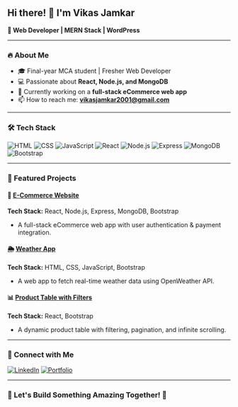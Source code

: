 ## Hi there! 👋 I'm Vikas Jamkar 
**🚀 Web Developer | MERN Stack | WordPress**

---

### 🔥 About Me
- 🎓 Final-year MCA student | Fresher Web Developer
- 💻 Passionate about **React, Node.js, and MongoDB**
- 🚀 Currently working on a **full-stack eCommerce web app**
- 📫 How to reach me: **vikasjamkar2001@gmail.com**

---

### 🛠 Tech Stack

![HTML](https://img.shields.io/badge/HTML-E34F26?style=for-the-badge&logo=html5&logoColor=white)
![CSS](https://img.shields.io/badge/CSS-1572B6?style=for-the-badge&logo=css3&logoColor=white)
![JavaScript](https://img.shields.io/badge/JavaScript-F7DF1E?style=for-the-badge&logo=javascript&logoColor=black)
![React](https://img.shields.io/badge/React-61DAFB?style=for-the-badge&logo=react&logoColor=black)
![Node.js](https://img.shields.io/badge/Node.js-43853D?style=for-the-badge&logo=node.js&logoColor=white)
![Express](https://img.shields.io/badge/Express-000000?style=for-the-badge&logo=express&logoColor=white)
![MongoDB](https://img.shields.io/badge/MongoDB-47A248?style=for-the-badge&logo=mongodb&logoColor=white)
![Bootstrap](https://img.shields.io/badge/Bootstrap-563D7C?style=for-the-badge&logo=bootstrap&logoColor=white)

---

### 📂 Featured Projects
#### 🛒 [E-Commerce Website](https://github.com/yourusername/ecommerce-project)
**Tech Stack:** React, Node.js, Express, MongoDB, Bootstrap
- A full-stack eCommerce web app with user authentication & payment integration.

#### 🌦 [Weather App](https://github.com/yourusername/weather-app)
**Tech Stack:** HTML, CSS, JavaScript, Bootstrap
- A web app to fetch real-time weather data using OpenWeather API.

#### 📊 [Product Table with Filters](https://github.com/yourusername/product-table)
**Tech Stack:** React, Bootstrap
- A dynamic product table with filtering, pagination, and infinite scrolling.

---

### 🔗 Connect with Me
[![LinkedIn](https://img.shields.io/badge/LinkedIn-blue?style=for-the-badge&logo=linkedin&logoColor=white)](https://www.linkedin.com/in/vikas-jamkar/) 
[![Portfolio](https://img.shields.io/badge/Portfolio-000?style=for-the-badge&logo=web&logoColor=white)](https://vikasfolio.vercel.app/) 

---

### 🎯 Let's Build Something Amazing Together! 🚀
